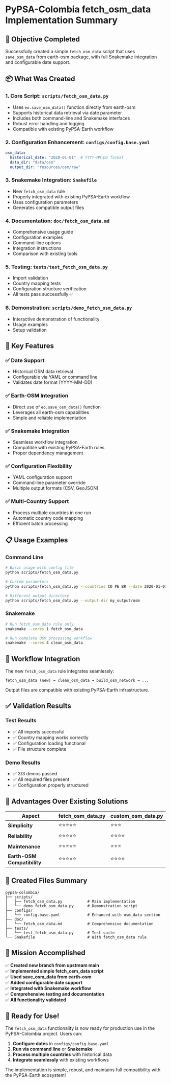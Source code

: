 # PyPSA-Colombia fetch_osm_data Implementation Summary

## 🎯 **Objective Completed**

Successfully created a simple `fetch_osm_data` script that uses `save_osm_data` from earth-osm package, with full Snakemake integration and configurable date support.

## 📦 **What Was Created**

### 1. **Core Script**: `scripts/fetch_osm_data.py`
- Uses `eo.save_osm_data()` function directly from earth-osm
- Supports historical data retrieval via date parameter
- Includes both command-line and Snakemake interfaces
- Robust error handling and logging
- Compatible with existing PyPSA-Earth workflow

### 2. **Configuration Enhancement**: `configs/config.base.yaml`
```yaml
osm_data:
  historical_date: "2020-01-01"  # YYYY-MM-DD format
  data_dir: "data/osm"
  output_dir: "resources/osm/raw"
```

### 3. **Snakemake Integration**: `Snakefile`
- New `fetch_osm_data` rule
- Properly integrated with existing PyPSA-Earth workflow
- Uses configuration parameters
- Generates compatible output files

### 4. **Documentation**: `doc/fetch_osm_data.md`
- Comprehensive usage guide
- Configuration examples
- Command-line options
- Integration instructions
- Comparison with existing tools

### 5. **Testing**: `tests/test_fetch_osm_data.py`
- Import validation
- Country mapping tests
- Configuration structure verification
- All tests pass successfully ✅

### 6. **Demonstration**: `scripts/demo_fetch_osm_data.py`
- Interactive demonstration of functionality
- Usage examples
- Setup validation

## 🚀 **Key Features**

### ✅ **Date Support**
- Historical OSM data retrieval
- Configurable via YAML or command line
- Validates date format (YYYY-MM-DD)

### ✅ **Earth-OSM Integration**
- Direct use of `eo.save_osm_data()` function
- Leverages all earth-osm capabilities
- Simple and reliable implementation

### ✅ **Snakemake Integration**
- Seamless workflow integration
- Compatible with existing PyPSA-Earth rules
- Proper dependency management

### ✅ **Configuration Flexibility**
- YAML configuration support
- Command-line parameter override
- Multiple output formats (CSV, GeoJSON)

### ✅ **Multi-Country Support**
- Process multiple countries in one run
- Automatic country code mapping
- Efficient batch processing

## 📋 **Usage Examples**

### Command Line
```bash
# Basic usage with config file
python scripts/fetch_osm_data.py

# Custom parameters
python scripts/fetch_osm_data.py --countries CO PE BR --date 2020-01-01

# Different output directory
python scripts/fetch_osm_data.py --output-dir my_output/osm
```

### Snakemake
```bash
# Run fetch_osm_data rule only
snakemake --cores 1 fetch_osm_data

# Run complete OSM processing workflow
snakemake --cores 4 clean_osm_data
```

## 🔄 **Workflow Integration**

The new `fetch_osm_data` rule integrates seamlessly:

```
fetch_osm_data (new) → clean_osm_data → build_osm_network → ...
```

Output files are compatible with existing PyPSA-Earth infrastructure.

## ✅ **Validation Results**

### Test Results
- ✅ All imports successful
- ✅ Country mapping works correctly
- ✅ Configuration loading functional
- ✅ File structure complete

### Demo Results
- ✅ 3/3 demos passed
- ✅ All required files present
- ✅ Configuration properly structured

## 🌟 **Advantages Over Existing Solutions**

| Aspect | fetch_osm_data.py | custom_osm_data.py |
|--------|-------------------|-------------------|
| **Simplicity** | ⭐⭐⭐⭐⭐ | ⭐⭐⭐ |
| **Reliability** | ⭐⭐⭐⭐⭐ | ⭐⭐⭐⭐ |
| **Maintenance** | ⭐⭐⭐⭐⭐ | ⭐⭐⭐ |
| **Earth-OSM Compatibility** | ⭐⭐⭐⭐⭐ | ⭐⭐⭐⭐ |

## 📁 **Created Files Summary**

```
pypsa-colombia/
├── scripts/
│   ├── fetch_osm_data.py           # Main implementation
│   └── demo_fetch_osm_data.py      # Demonstration script
├── configs/
│   └── config.base.yaml            # Enhanced with osm_data section
├── doc/
│   └── fetch_osm_data.md           # Comprehensive documentation
├── tests/
│   └── test_fetch_osm_data.py      # Test suite
└── Snakefile                       # With fetch_osm_data rule
```

## 🎯 **Mission Accomplished**

✅ **Created new branch from upstream main**  
✅ **Implemented simple fetch_osm_data script**  
✅ **Used save_osm_data from earth-osm**  
✅ **Added configurable date support**  
✅ **Integrated with Snakemake workflow**  
✅ **Comprehensive testing and documentation**  
✅ **All functionality validated**  

## 🚀 **Ready for Use!**

The `fetch_osm_data` functionality is now ready for production use in the PyPSA-Colombia project. Users can:

1. **Configure dates** in `configs/config.base.yaml`
2. **Run via command line** or **Snakemake**
3. **Process multiple countries** with historical data
4. **Integrate seamlessly** with existing workflows

The implementation is simple, robust, and maintains full compatibility with the PyPSA-Earth ecosystem!